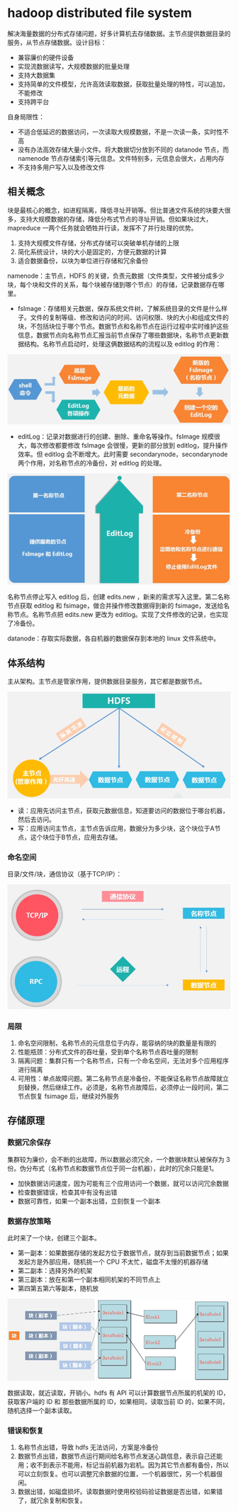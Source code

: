 # hadoop distributed file system

解决海量数据的分布式存储问题，好多计算机去存储数据。主节点提供数据目录的服务，从节点存储数据。设计目标：

- 兼容廉价的硬件设备
- 实现流数据读写，大规模数据的批量处理
- 支持大数据集
- 支持简单的文件模型，允许高效读取数据，获取批量处理的特性，可以追加，不能修改
- 支持跨平台

自身局限性：

- 不适合低延迟的数据访问，一次读取大规模数据，不是一次读一条，实时性不高
- 没有办法高效存储大量小文件。将大数据切分放到不同的 datanode 节点，而 namenode 节点存储索引等元信息。文件特别多，元信息会很大，占用内存
- 不支持多用户写入以及修改文件

## 相关概念

块是最核心的概念，如进程隔离，降低寻址开销等。但比普通文件系统的块要大很多，支持大规模数据的存储，降低分布式节点的寻址开销。但如果块过大，mapreduce 一两个任务就会牺牲并行读，发挥不了并行处理的优势。

1. 支持大规模文件存储，分布式存储可以突破单机存储的上限
2. 简化系统设计，块的大小是固定的，方便元数据的计算
3. 适合数据备份，以块为单位进行存储和冗余备份

namenode：主节点，HDFS 的关键，负责元数据（文件类型，文件被分成多少块，每个块和文件的关系，每个块被存储到哪个节点）的存储，记录数据存在哪里。

- fsImage：存储相关元数据，保存系统文件树，了解系统目录的文件是什么样子。文件的复制等级、修改和访问的时间、访问权限、块的大小和组成文件的块，不包括块位于哪个节点。数据节点和名称节点在运行过程中实时维护这些信息，数据节点向名称节点汇报当前节点保存了哪些数据块，名称节点更新数据结构。名称节点启动时，处理这俩数据结构的流程以及 editlog 的作用：

![](figure/fsimage-editlog.png)

- editLog：记录对数据进行的创建、删除、重命名等操作。fsImage 规模很大，每次修改都要修改 fsImage 会很慢，更新的部分放到 editlog，提升操作效率。但 editlog 会不断增大。此时需要 secondarynode，secondarynode 两个作用，对名称节点的冷备份，对 editlog 的处理。

![](figure/editlog-1.png)

名称节点停止写入 editlog 后，创建 edits.new ，新来的需求写入这里。第二名称节点获取 editlog 和 fsimage，做合并操作修改数据得到新的 fsimage，发送给名称节点。名称节点把 edits.new 更改为 editlog。实现了文件修改的记录，也实现了冷备份。

datanode：存取实际数据，各自机器的数据保存到本地的 linux 文件系统中。

## 体系结构

主从架构。主节点是管家作用，提供数据目录服务，其它都是数据节点。

![](figure/hdfs.png)

- 读：应用先访问主节点，获取元数据信息，知道要访问的数据位于哪台机器，然后去访问。
- 写：应用访问主节点，主节点告诉应用，数据分为多少块，这个块位于A节点，这个块位于B节点，应用去存储。

### 命名空间

目录/文件/块，通信协议（基于TCP/IP）：

![](figure/hdfs-commu.png)

### 局限

1. 命名空间限制，名称节点的元信息位于内存，能容纳的块的数量是有限的
2. 性能瓶颈：分布式文件的吞吐量，受到单个名称节点吞吐量的限制
3. 隔离问题：集群只有一个名称节点，只有一个命名空间，无法对多个应用程序进行隔离
4. 可用性：单点故障问题。第二名称节点是冷备份，不能保证名称节点故障就立刻替换，然后继续工作。必须是，名称节点故障后，必须停止一段时间，第二节点恢复 fsimage 后，继续对外服务

## 存储原理

### 数据冗余保存

集群较为廉价，会不断的出故障，所以数据必须冗余，一个数据块默认被保存为 3 份。伪分布式（名称节点和数据节点位于同一台机器），此时的冗余只能是1。
- 加快数据访问速度，因为可能有三个应用访问一个数据，就可以访问冗余数据
- 检查数据错误，检查其中有没有出错
- 数据可靠性，如果一个副本出错，立刻恢复一个副本

### 数据存放策略

此时来了一个块，创建三个副本。

- 第一副本：如果数据存储的发起方位于数据节点，就存到当前数据节点；如果发起方是外部应用，随机挑一个 CPU 不太忙，磁盘不太慢的机器存储
- 第二副本：选择另外的机架
- 第三副本：放在和第一个副本相同机架的不同节点上
- 第四第五第六等副本，随机放

![](figure/hdfs-save.png)

数据读取，就近读取，开销小。hdfs 有 API 可以计算数据节点所属的机架的 ID，获取客户端的 ID 和 那些数据所属的 ID，如果相同，读取当前 ID 的，如果不同，随机选择一个副本读取。

### 错误和恢复

1. 名称节点出错，导致 hdfs 无法访问，方案是冷备份
2. 数据节点出错，数据节点运行期间给名称节点发送心跳信息，表示自己还能用；收不到表示不能用，标记当前机器为宕机。因为其它节点都有备份，所以可以立刻恢复。也可以调整冗余数据的位置，一个机器很忙，另一个机器佷闲。
3. 数据出错，如磁盘损坏。读取数据时使用校验码验证数据是否出错，如果错了，就冗余复制和恢复。
